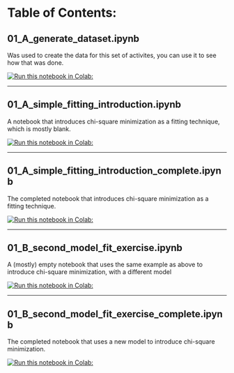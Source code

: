 # Table of Contents:

## 01_A_generate_dataset.ipynb
Was used to create the data for this set of activites, you can use it to see how that was done.

[![*Run this notebook in Colab:*](https://colab.research.google.com/assets/colab-badge.svg)](https://colab.research.google.com/github/uofscphysics/STEM_Python_Course/blob/Summer2020/02_Week2/01_Simple_Fitting/01_A_generate_dataset.ipynb)

____
## 01_A_simple_fitting_introduction.ipynb
A notebook that introduces chi-square minimization as a fitting technique, which is mostly blank.

[![*Run this notebook in Colab:*](https://colab.research.google.com/assets/colab-badge.svg)](https://colab.research.google.com/github/uofscphysics/STEM_Python_Course/blob/Summer2020/02_Week2/01_Simple_Fitting/01_A_simple_fitting_introduction.ipynb)

____
## 01_A_simple_fitting_introduction_complete.ipynb
The completed notebook that introduces chi-square minimization as a fitting technique.

[![*Run this notebook in Colab:*](https://colab.research.google.com/assets/colab-badge.svg)](https://colab.research.google.com/github/uofscphysics/STEM_Python_Course/blob/Summer2020/02_Week2/01_Simple_Fitting/01_A_simple_fitting_introduction_complete.ipynb)

____
## 01_B_second_model_fit_exercise.ipynb
A (mostly) empty notebook that uses the same example as above to introduce chi-square minimization, with a different model

[![*Run this notebook in Colab:*](https://colab.research.google.com/assets/colab-badge.svg)](https://colab.research.google.com/github/uofscphysics/STEM_Python_Course/blob/Summer2020/02_Week2/01_Simple_Fitting/01_B_second_model_fit_exercise.ipynb)

____
## 01_B_second_model_fit_exercise_complete.ipynb
The completed notebook that uses a new model to introduce chi-square minimization.

[![*Run this notebook in Colab:*](https://colab.research.google.com/assets/colab-badge.svg)](https://colab.research.google.com/github/uofscphysics/STEM_Python_Course/blob/Summer2020/02_Week2/01_Simple_Fitting/01_B_second_model_fit_exercise_complete.ipynb)
